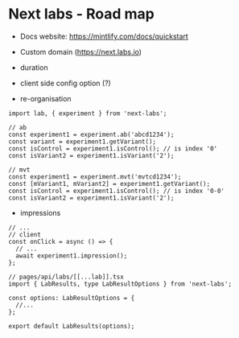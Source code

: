 # Next labs - Road map

- Docs website: https://mintlify.com/docs/quickstart
- Custom domain (https://next.labs.io)
- duration
- client side config option (?)

- re-organisation

```tsx
import lab, { experiment } from 'next-labs';

// ab
const experiment1 = experiment.ab('abcd1234');
const variant = experiment1.getVariant();
const isControl = experiment1.isControl(); // is index '0'
const isVariant2 = experiment1.isVariant('2');

// mvt
const experiment1 = experiment.mvt('mvtcd1234');
const [mVariant1, mVariant2] = experiment1.getVariant();
const isControl = experiment1.isControl(); // is index '0-0'
const isVariant2 = experiment1.isVariant('2');
```

- impressions

```tsx
// ...
// client
const onClick = async () => {
  // ...
  await experiment1.impression();
};

// pages/api/labs/[[...lab]].tsx
import { LabResults, type LabResultOptions } from 'next-labs';

const options: LabResultOptions = {
  //...
};

export default LabResults(options);
```
